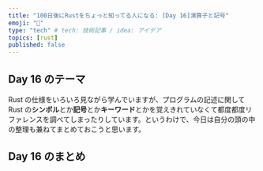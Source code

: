 ```yaml
---
title: "100日後にRustをちょっと知ってる人になる: [Day 16]演算子と記号"
emoji: "🦀"
type: "tech" # tech: 技術記事 / idea: アイデア
topics: [rust]
published: false
---
```

## Day 16 のテーマ

Rust の仕様をいろいろ見ながら学んでいますが、プログラムの記述に関して Rust の**シンボル**とか**記号**とか**キーワード**とかを覚えきれていなくて都度都度リファレンスを調べてしまったりしています。というわけで、今日は自分の頭の中の整理も兼ねてまとめておこうと思います。



## Day 16 のまとめ
